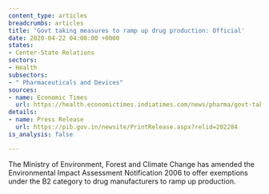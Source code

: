 ```yaml
---
content_type: articles
breadcrumbs: articles
title: 'Govt taking measures to ramp up drug production: Official'
date: 2020-04-22 04:00:00 +0000
states:
- Center-State Relations
sectors:
- Health
subsectors:
- " Pharmaceuticals and Devices"
sources:
- name: Economic Times
  url: https://health.economictimes.indiatimes.com/news/pharma/govt-taking-measures-to-ramp-up-drug-production-official/75174039
details:
- name: Press Release
  url: https://pib.gov.in/newsite/PrintRelease.aspx?relid=202284
is_analysis: false

---
```

The Ministry of Environment, Forest and Climate Change has amended the Environmental Impact Assessment Notification 2006 to offer exemptions under the B2 category to drug manufacturers to ramp up production.